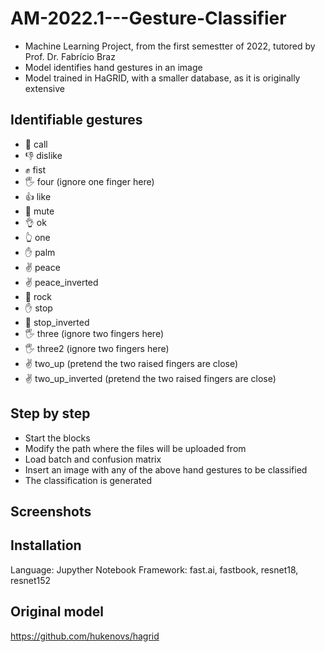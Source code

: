 # AM-2022.1---Gesture-Classifier
- Machine Learning Project, from the first semestter of 2022, tutored by Prof. Dr. Fabrício Braz
- Model identifies hand gestures in an image
- Model trained in HaGRID, with a smaller database, as it is originally extensive

## Identifiable gestures
- 🤙 call
- 👎 dislike
- ✊ fist
- 🖐️ four (ignore one finger here)
- 👍 like
- 🤭 mute
- 👌 ok
- 👆 one
- ✋ palm
- ✌️ peace
- ✌️ peace_inverted
- 🤘 rock
- ✋ stop
- 🤚 stop_inverted
- 🖐️ three (ignore two fingers  here)
- 🖐️ three2 (ignore two fingers  here)
- ✌️ two_up (pretend the two raised fingers are close)
- ✌️ two_up_inverted (pretend the two raised fingers are close)

## Step by step
- Start the blocks
- Modify the path where the files will be uploaded from
- Load batch and confusion matrix
- Insert an image with any of the above hand gestures to be classified
- The classification is generated

## Screenshots


## Installation
Language: Jupyther Notebook
Framework: fast.ai, fastbook, resnet18, resnet152

## Original model
https://github.com/hukenovs/hagrid

